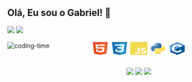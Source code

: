 ## Olá, Eu sou o Gabriel! 👋

<div>
  <img height="180" src="https://github-readme-stats.vercel.app/api?username=Coutogabriell&theme=dark&show_icons=true"/>
  <img height="180" src="https://github-readme-stats.vercel.app/api/top-langs/?username=Coutogabriell&layout=compact&langs_count=16&theme=dark"/>

  <div  align="center"> 
  <div align="center" style="display: inline_block"><br>
    <img align="left" height="250" alt="coding-time" src="code.gif">
    <img align="center" height="30" width="40" alt="html-icon" src="https://raw.githubusercontent.com/devicons/devicon/master/icons/html5/html5-original.svg">
    <img align="center" height="30" width="40" alt="css-icon" src="https://raw.githubusercontent.com/devicons/devicon/master/icons/css3/css3-original.svg">
    <img align="center" height="30" width="40" alt="js-icon"  src="https://raw.githubusercontent.com/devicons/devicon/master/icons/javascript/javascript-plain.svg">
    <img align="center" height="30" width="40" alt="python-icon" src="https://github.com/devicons/devicon/blob/master/icons/python/python-original.svg">
    <img align="center" height="30" width="40" alt="c-icon" src="https://raw.githubusercontent.com/devicons/devicon/master/icons/c/c-original.svg">
   </div>
  
</div>

##

<div align="center"> 

  <a href="COLOCAR O LINK AQUI" target="_blank"><img src="https://img.shields.io/badge/Instagram-E4405F?style=for-the-badge&logo=instagram&logoColor=white"></a> 
  <a href = "COLOCAR O EMAIL AQUI"><img src="https://img.shields.io/badge/-Gmail-%23333?style=for-the-badge&logo=gmail&logoColor=white" target="_blank"></a>
  <a href="COLOCAR O LINK AQUI" target="_blank"><img src="https://img.shields.io/badge/-LinkedIn-%230077B5?style=for-the-badge&logo=linkedin&logoColor=white" target="_blank"></a> 
  
</div>



